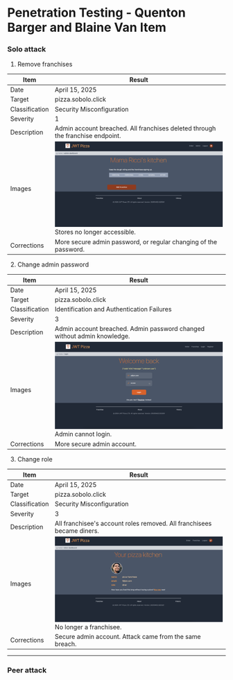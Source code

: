 # Penetration Testing - Quenton Barger and Blaine Van Item

### Solo attack

1. Remove franchises
   
| Item           | Result                                                                         |
| -------------- | ------------------------------------------------------------------------------ |
| Date           | April 15, 2025                                                                 |
| Target         | pizza.sobolo.click                                                       |
| Classification | Security Misconfiguration                                                                      |
| Severity       | 1                                                                              |
| Description    | Admin account breached. All franchises deleted through the franchise endpoint.                |
| Images         | ![Franchises removed](./images/NoFranchises.png) <br/> Stores no longer accessible. |
| Corrections    | More secure admin password, or regular changing of the password.                                                          |

2. Change admin password

| Item           | Result                                                                         |
| -------------- | ------------------------------------------------------------------------------ |
| Date           | April 15, 2025                                                                 |
| Target         | pizza.sobolo.click                                                       |
| Classification | Identification and Authentication Failures                                                                      |
| Severity       | 3                                                                              |
| Description    | Admin account breached. Admin password changed without admin knowledge.                |
| Images         | ![No admin access](./images/PasswordChange.png) <br/> Admin cannot login. |
| Corrections    | More secure admin account.                                                          |

3. Change role
   
| Item           | Result                                                                         |
| -------------- | ------------------------------------------------------------------------------ |
| Date           | April 15, 2025                                                                  |
| Target         | pizza.sobolo.click                                                       |
| Classification | Security Misconfiguration                                                                      |
| Severity       | 3                                                                              |
| Description    | All franchisee's account roles removed. All franchisees became diners.                |
| Images         | ![Not franchisee](./images/RoleChange.png) <br/> No longer a franchisee. |
| Corrections    | Secure admin account. Attack came from the same breach.                                                          |

---

### Peer attack

